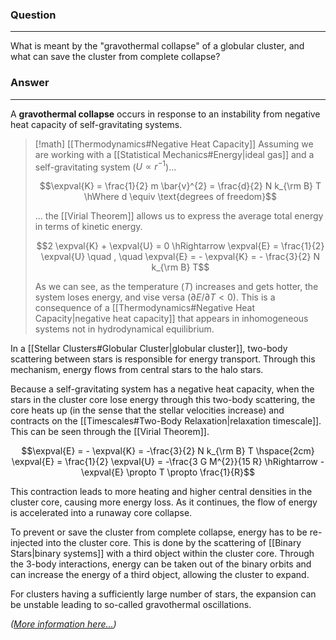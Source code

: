 ### Question
---
What is meant by the "gravothermal collapse" of a globular cluster, and what can save the cluster from complete collapse?

### Answer
---
A **gravothermal collapse** occurs in response to an instability from negative heat capacity of self-gravitating systems. 

> [!math] [[Thermodynamics#Negative Heat Capacity]]
> Assuming we are working with a [[Statistical Mechanics#Energy|ideal gas]] and a self-gravitating system ($U \propto r^{-1}$)...
> 
> $$\expval{K} = \frac{1}{2} m \bar{v}^{2} = \frac{d}{2} N k_{\rm B} T \hWhere d \equiv \text{degrees of freedom}$$
> 
> ... the [[Virial Theorem]] allows us to express the average total energy in terms of kinetic energy.
> 
> $$2 \expval{K} + \expval{U} = 0 \hRightarrow \expval{E} = \frac{1}{2} \expval{U} \quad , \quad \expval{E} = - \expval{K} = - \frac{3}{2} N k_{\rm B} T$$
> 
> As we can see, as the temperature ($T$) increases and gets hotter, the system loses energy, and vise versa ($\partial E/\partial T < 0$). This is a consequence of a [[Thermodynamics#Negative Heat Capacity|negative heat capacity]] that appears in inhomogeneous systems not in hydrodynamical equilibrium.

In a [[Stellar Clusters#Globular Cluster|globular cluster]], two-body scattering between stars is responsible for energy transport. Through this mechanism, energy flows from central stars to the halo stars. 

Because a self-gravitating system has a negative heat capacity, when the stars in the cluster core lose energy through this two-body scattering, the core heats up (in the sense that the stellar velocities increase) and contracts on the [[Timescales#Two-Body Relaxation|relaxation timescale]]. This can be seen through the [[Virial Theorem]].

$$\expval{E} = - \expval{K} = -\frac{3}{2} N k_{\rm B} T \hspace{2cm} \expval{E} = \frac{1}{2} \expval{U} = -\frac{3 G M^{2}}{15 R} \hRightarrow - \expval{E} \propto  T \propto  \frac{1}{R}$$

This contraction leads to more heating and higher central densities in the cluster core, causing more energy loss. As it continues, the flow of energy is accelerated into a runaway core collapse.

To prevent or save the cluster from complete collapse, energy has to be re-injected into the cluster core. This is done by the scattering of [[Binary Stars|binary systems]] with a third object within the cluster core. Through the 3-body interactions, energy can be taken out of the binary orbits and can increase the energy of a third object, allowing the cluster to expand.

For clusters having a sufficiently large number of stars, the expansion can be unstable leading to so-called gravothermal oscillations. 

*([More information here...](https://link.springer.com/referenceworkentry/10.1007/978-94-007-5612-0_17))*
